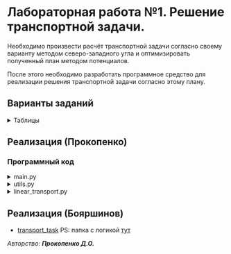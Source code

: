 # Лабораторная работа №1. Решение транспортной задачи.

Необходимо произвести расчёт транспортной задачи согласно своему варианту методом северо-западного угла и оптимизировать полученный план методом потенциалов.

После этого необходимо разработать программное средство для реализации решения транспортной задачи согласно этому плану.

## Варианты заданий
<details>

  <summary>Таблицы</summary>
  
Вариант 1. 
bj
ai	b1 = 120	b2 = 120	b3 = 200	b4 = 180	b5 = 110
а1 = 200	1	2	3	5	2
а2 = 150	4	6	7	3	1
а3 = 350	2	2	3	4	5

Вариант 2. 
bj
ai	b1 = 140	b2 = 110	b3 = 170	b4 = 90	b5 = 140
а1 = 250	4	3	4	5	3
а2 = 200	2	4	5	7	8
а3 = 220	4	3	7	2	1

Вариант 3. 
bj
ai	b1 = 110	b2 = 140	b3 = 220	b4 = 190	b5 = 120
а1 = 180	2	4	5	8	6
а2 = 300	7	3	6	4	5
а3 = 230	8	5	6	5	3

Вариант 4. 
bj
ai	b1 = 160	b2 = 120	b3 = 140	b4 = 200	b5 = 170
а1 = 300	1	4	2	1	3
а2 = 250	6	2	3	5	1
а3 = 200	2	3	4	1	4

Вариант 5. 
bj
ai	b1 = 110	b2 = 200	b3 = 90	b4 = 100	b5 = 120
а1 = 100	5	2	3	6	1
а2 = 300	1	1	4	4	2
а3 = 150	4	1	2	3	5

Вариант 6. 
bj
ai	b1 = 100	b2 = 120	b3 = 100	b4 = 200	b5 = 300
а1 = 150	5	1	2	3	4
а2 = 320	7	8	1	1	2
а3 = 400	4	1	3	1	2

Вариант 7. 
bj	b1 = 100	b2 = 100	b3 = 80	b4 = 90	b5 = 70
ai					
а1 = 200	1	4	5	3	1
а2 = 350	2	3	1	4	2
а3 = 150	2	1	3	1	1

Вариант 8. 
bj
ai	b1 = 100	b2 = 90	b3 = 200	b4 = 30	b5 = 80
а1 = 200	1	2	4	1	5
а2 = 120	1	2	1	3	1
а3 = 150	2	1	3	3	1

Вариант 9. 
bj
ai	b1 =100 	b2 = 120	b3 = 130	b4 = 100	b5 = 90
а1 = 300	1	4	5	3	1
а2 = 120	2	1	2	1	2
а3 = 300	3	1	4	2	1

Вариант 10. 
bj
ai	b1 = 100	b2 = 20	b3 = 70	b4 = 90	b5 = 180
а1 = 300	1	4	2	1	2
а2 = 90	2	2	3	1	3
а3 = 70	3	4	5	6	7

Вариант 11. 
bj
ai	b1 =100 	b2 = 200	b3 = 130	b4 = 180	b5 = 110
а1 = 150	1	4	7	2	1
а2 = 200	2	5	1	4	3
а3 = 170	46	27	36	40	45

Вариант 12. 
bj
ai	b1 = 120	b2 = 130	b3 = 200	b4 = 180	b5 = 110
а1 = 200	1	4	7	8	1
а2 = 150	2	3	1	4	1
а3 = 35	5	1	3	2	3

Вариант 13. 
bj
ai	b1 = 140	b2 = 110	b3 = 170	b4 = 90	b5 = 140
а1 = 250	1	2	3	5	2
а2 = 200	4	6	7	3	1
а3 = 220	3	2	3	4	5

Вариант 14. 
bj
ai	b1 = 110	b2 = 130	b3 = 200	b4 = 180	b5 = 110
а1 = 200	2	4	5	8	6
а2 = 150	7	3	6	4	5
а3 = 350	8	2	3	4	5

Вариант 15. 
bj
ai	b1 = 100	b2 = 120	b3 = 140	b4 = 200	b5 = 170
а1 = 300	1	4	2	1	3
а2 = 250	6	2	3	5	1
а3 = 200	2	3	4	1	4

Вариант 16. 
bj
ai	b1 = 100	b2 = 120	b3 = 100	b4 = 200	b5 = 300
а1 = 150	2	5	3	6	1
а2 = 320	1	1	4	4	2
а3 = 400	4	1	2	3	5

Вариант 17. 
bj
ai	b1 = 100	b2 = 100	b3 = 80	b4 = 90	b5 = 70
а1 = 200	1	4	7	2	1
а2 = 350	2	5	1	4	3
а3 = 150	2	3	1	2	1

Вариант 18. 
bj
ai	b1 = 100	b2 = 120	b3 = 100	b4 = 200	b5 = 300
а1 = 150	1	4	2	1	3
а2 = 320	6	2	3	5	1
а3 = 400	2	3	4	1	4

Вариант 19. 
bj
ai	b1 = 180	b2 = 110	b3 = 70	b4 = 90	b5 = 170
а1 = 250	1	2	4	1	5
а2 = 200	1	2	1	3	1
а3 = 220	2	1	3	3	1

Вариант 20. 
bj
ai	b1 = 110	b2 = 170	b3 = 200	b4 = 180	b5 = 110
а1 = 200	5	2	3	6	1
а2 = 150	1	1	4	4	2
а3 = 350	4	3	1	2	1

Вариант 21. 
bj
ai	b1 = 100	b2 = 20	b3 = 70	b4 = 100	b5 = 180
а1 = 300	1	4	7	2	3
а2 = 90	1	5	3	1	6
а3 = 70	2	1	3	1	4

Вариант 22. 
bj
ai	b1 = 100	b2 = 120	b3 = 90	b4 = 70	b5 = 80
а1 = 300	1	4	1	5	6
а2 = 250	1	3	1	1	2
а3 = 200	4	1	2	2	3

Вариант 23. 
bj
ai	b1 = 110	b2 = 80	b3 = 100	b4 = 90	b5 = 70
а1 = 350	1	5	1	7	1
а2 = 200	2	3	1	8	3
а3 = 150	6	7	9	10	8

Вариант 24. 
bj
ai	b1 = 110	b2 = 90	b3 = 100	b4 = 80	b5 = 200
а1 = 270	1	4	7	9	1
а2 = 300	2	3	1	2	4
а3 = 100	5	6	7	1	2

Вариант 25. 
bj
ai	b1 = 40	b2 = 80	b3 = 100	b4 = 150	b5 = 200
а1 = 250	1	5	1	3	1
а2 = 300	2	4	7	1	3
а3 = 150	2	4	5	6	1

Вариант 26. 
bj
ai	b1 = 100	b2 = 100	b3 = 80	b4 = 70	b5 = 90
а1 = 200	1	4	2	3	1
а2 = 150	2	1	7	8	1
а3 = 200	2	1	3	1	4

Вариант 27. 
bj
ai	b1 = 110	b2 = 80	b3 = 100	b4 = 90	b5 = 70
а1 = 250	1	4	7	9	1
а2 = 300	2	3	1	2	4
а3 = 150	2	1	3	1	4

Вариант 28. 
bj
ai	b1 = 100	b2 = 120	b3 =90 	b4 = 70	b5 = 80
а1 = 200	1	4	7	9	1
а2 = 100	1	3	1	1	2
а3 = 160	4	1	2	3	1

Вариант 29. 
bj
ai	b1 = 100	b2 = 120	b3 = 90	b4 = 70	b5 = 80
а1 = 350	1	5	1	7	1
а2 = 200	3	2	1	8	3
а3 = 150	6	7	9	1	3

Вариант 30. 
bj
ai	b1 = 100	b2 = 90	b3 = 80	b4 = 70	b5 = 200
а1 = 200	1	4	7	9	1
а2 = 200	2	3	1	2	4
а3 = 140	2	4	5	6	1


</details>  



## Реализация (Прокопенко)

### Программный код


<details>
  <summary>main.py</summary>
  
  ```Python
import utils
import linear_transport as lt


def main() -> None:
    # Вставьте сюда размерность своей таблицы:
    # (m - количество строк, n - количество столбцов)
    m, n = 3, 5

    # Вставьте сюда значения предложений производителей:
    A = [200, 350, 150]

    # Вставьте сюда значения спроса потребителей:
    B = [100, 100, 80, 90, 70]

    # Вставьте сюда значения тарифов перевозок:
    C = [[1, 4, 7, 2, 1], [2, 5, 1, 4, 3], [2, 3, 1, 2, 1]]

    print(f'Размер таблицы: {m} x {n}')
    print('Предложения производителей:', A)
    print('Спрос потребителей:', B)
    print('Тарифы перевозок:')
    utils.print_matrix(C)
    print()

    transport = lt.TransportationTable(m, n)
    transport.producers = A
    transport.consumers = B
    for i in range(m):
        for j in range(n):
            transport.get_element(i, j).cost = C[i][j]

    if not transport.check_balance():
        print('Исходная задача не закрыта')
        transport.balance()
        print('Закрытая задача:')
        print(f'Размер таблицы: {transport.dimension_rows} x {transport.dimension_columns}')
        print('Предложения производителей:', transport.producers)
        print('Спрос потребителей:', transport.consumers)
        print('Тарифы перевозок:')
        utils.print_transportations_cost(transport)
    else:
        print('Исходная задача закрыта')
    print()

    transport.north_west_corner()
    print('Опорный план, полученный методом северо-западного угла:')
    utils.print_transportations_quantity(transport)
    print(f'Стоимость перевозок согласно плану: {transport.calculate_transportations_cost()}')
    print()

    if transport.check_degeneracy():
        print('Полученный план - вырожденный')
        transport.remove_degeneracy()
        print('Новый опорный план:')
        utils.print_transportations_quantity(transport)
        print(f'Стоимость перевозок согласно плану: {transport.calculate_transportations_cost()}')
    else:
        print('Полученный план не является вырожденным')
    print()

    count = 0
    while not transport.potential_method():
        print(f'Оптимизация плана методом потенциалов, итерация №{count + 1}:')
        utils.print_transportations_quantity(transport)
        print(f'Стоимость перевозок согласно плану: {transport.calculate_transportations_cost()}')
        count += 1
        print()

    print('Оптимальный план, полученный методом потенциалов: ')
    utils.print_transportations_quantity(transport)
    print(f'Стоимость перевозок согласно плану: {transport.calculate_transportations_cost()}')


if __name__ == '__main__':
    main()

  ```

</details>


<details>
  <summary>utils.py</summary>
  
  ```Python
from linear_transport import TransportationTable


def print_matrix(matrix: list[list[int]]) -> None:
    for row in matrix:
        for element in row:
            print(element, end=' ')
        print()


def print_transportations_cost(table: TransportationTable) -> None:
    for row in table.transportations:
        for transportation in row:
            print(transportation.cost, end=' ')
        print()


def print_transportations_quantity(table: TransportationTable) -> None:
    for row in table.transportations:
        for transportation in row:
            if transportation.quantity != '*':
                print(int(transportation.quantity), end=' ')
            else:
                print(transportation.quantity, end=' ')
        print()

  ```
  
  </details>
  
  
  <details>
  <summary>linear_transport.py</summary>
  
  ```Python
import sys


class Transportation:
    def __init__(self, row: int, column: int, quantity: int or str = '*', cost: int = -1):
        self._row = row
        self._column = column
        self._quantity = quantity
        self._cost = cost

    @property
    def position_row(self) -> int:
        return self._row

    @property
    def position_column(self) -> int:
        return self._column

    @property
    def quantity(self) -> int:
        return self._quantity

    @quantity.setter
    def quantity(self, quantity: int) -> None:
        self._quantity = quantity

    @property
    def cost(self) -> int:
        return self._cost

    @cost.setter
    def cost(self, cost: int) -> None:
        self._cost = cost

    def __eq__(self, other) -> bool:
        return self._row == other.position_row and self._column == other.position_column and self._quantity == other.quantity and self._cost == other.cost

    def __ne__(self, other) -> bool:
        return not self == other


class TransportationTable:
    def __init__(self, rows_amount: int, columns_amount: int):
        self._rows_amount = rows_amount
        self._columns_amount = columns_amount
        self._producers: list[int] = []
        self._producers_sum: int = 0
        self._consumers: list[int] = []
        self._consumers_sum: int = 0
        self._transportations: list[list[Transportation]] = []

        for i in range(self._rows_amount):
            transportations_row = []
            for j in range(self._columns_amount):
                transportations_row.append(Transportation(i, j))
            self._transportations.append(transportations_row)

    def get_element(self, index1: int, index2: int) -> Transportation:
        return self._transportations[index1][index2]

    @property
    def dimension_rows(self) -> int:
        return self._rows_amount

    @property
    def dimension_columns(self) -> int:
        return self._columns_amount

    @property
    def producers(self) -> list[int]:
        return self._producers.copy()

    @producers.setter
    def producers(self, producers: list[list[int]]) -> None:
        if len(producers) == self._rows_amount:
            self._producers = producers.copy()
            self._producers_sum = sum(self._producers)
        else:
            raise Exception('Длина входного массива не совпадает с измерением таблицы')

    @property
    def consumers(self) -> list[int]:
        return self._consumers.copy()

    @consumers.setter
    def consumers(self, consumers: list[list[int]]) -> None:
        if len(consumers) == self._columns_amount:
            self._consumers = consumers.copy()
            self._consumers_sum = sum(self._consumers)
        else:
            raise Exception('Длина входного массива не совпадает с измерением таблицы')

    @property
    def transportations(self) -> list[list[Transportation]]:
        return self._transportations.copy()

    def check_balance(self) -> bool:
        return self._consumers_sum == self._producers_sum

    def balance(self) -> None:
        if not self.check_balance():

            if self._consumers_sum > self._producers_sum:
                self._rows_amount += 1

                self._producers.append(self._consumers_sum - self._producers_sum)

                transportation_row = []
                for j in range(self._columns_amount):
                    transportation_row.append(Transportation(self._rows_amount - 1, j, '*', 0))
                self._transportations.append(transportation_row)
            else:
                self._columns_amount += 1

                self._consumers.append(self._producers_sum - self._consumers_sum)

                for i in range(self._rows_amount):
                    self._transportations[i].append(Transportation(i, self._columns_amount - 1, '*', 0))

    def north_west_corner(self) -> None:
        producers_copy = self._producers.copy()
        consumers_copy = self._consumers.copy()

        for i in range(self._rows_amount):
            j = 0
            while producers_copy[i] != 0:
                difference = producers_copy[i] - consumers_copy[j]

                if difference >= 0:
                    if consumers_copy[j] != 0:
                        self._transportations[i][j].quantity = consumers_copy[j]
                    producers_copy[i] = difference
                    consumers_copy[j] = 0
                else:
                    self._transportations[i][j].quantity = producers_copy[i]
                    consumers_copy[j] = abs(difference)
                    producers_copy[i] = 0

                j += 1

    def _transportations_to_list(self) -> list[Transportation]:
        transportations_list = []
        for i in range(self._rows_amount):
            for j in range(self._columns_amount):
                if self._transportations[i][j].quantity != '*':
                    transportations_list.append(self._transportations[i][j])

        return transportations_list.copy()

    def _get_neighbors(self, current_transportation: Transportation,
                       transportations_list: list[Transportation]) -> list[Transportation]:
        neighbors = [Transportation(-1, -1, '*'), Transportation(-1, -1, '*')]
        for transportation in transportations_list:
            if transportation != current_transportation:
                if neighbors[0].quantity != '*' and neighbors[1].quantity != '*':
                    break

                if transportation.position_row == current_transportation.position_row \
                        and neighbors[0].quantity == '*':
                    neighbors[0] = transportation
                elif transportation.position_column == current_transportation.position_column \
                        and neighbors[1].quantity == '*':
                    neighbors[1] = transportation

        return neighbors.copy()

    def get_cycle(self, start_transportation: Transportation) -> list[Transportation]:
        path = self._transportations_to_list()
        path.insert(0, start_transportation)

        previous_length: int
        while True:
            previous_length = len(path)

            i = 0
            while True:
                if i >= len(path):
                    break
                neighbors = self._get_neighbors(path[i], path)
                if neighbors[0].quantity == '*' or neighbors[1].quantity == '*':
                    path.pop(i)
                    break
                i += 1

            if previous_length == len(path) or len(path) == 0:
                break

        cycle = []
        for i in range(len(path)):
            cycle.append(Transportation(-1, -1, '*'))
        previous_transportation = start_transportation
        for i in range(len(cycle)):
            cycle[i] = previous_transportation
            previous_transportation = self._get_neighbors(previous_transportation, path)[i % 2]

        return cycle.copy()

    def count_basis(self) -> int:
        basis_amount = 0
        for row in self._transportations:
            for transportation in row:
                if transportation.quantity != '*':
                    basis_amount += 1

        return basis_amount

    def check_degeneracy(self) -> bool:
        return self._rows_amount + self._columns_amount - 1 > self.count_basis()

    def remove_degeneracy(self):
        while self.check_degeneracy():
            zero_added = False
            for i in range(self._rows_amount):
                for j in range(self._columns_amount):
                    if self._transportations[i][j].quantity == '*':
                        zero = Transportation(i, j, sys.float_info.epsilon, self._transportations[i][j].cost)
                        if len(self.get_cycle(zero)) == 0:
                            self._transportations[i][j] = zero
                            zero_added = True
                            break

                if zero_added:
                    break

    def potential_method(self) -> bool:
        max_reduction = 0
        move = []
        leaving: Transportation
        is_null = True

        self.remove_degeneracy()

        for i in range(self._rows_amount):
            for j in range(self._columns_amount):
                if self._transportations[i][j].quantity != '*':
                    continue

                trial = Transportation(i, j, 0, self._transportations[i][j].cost)
                cycle = self.get_cycle(trial)

                reduction = 0
                lowest_quantity = sys.maxsize
                leaving_candidate: Transportation

                plus = True
                for transportation in cycle:
                    if plus:
                        reduction += transportation.cost
                    else:
                        reduction -= transportation.cost
                        if transportation.quantity < lowest_quantity:
                            leaving_candidate = transportation
                            lowest_quantity = transportation.quantity
                    plus = not plus

                if reduction < max_reduction:
                    is_null = False
                    move = cycle
                    leaving = leaving_candidate
                    max_reduction = reduction

        if not is_null:
            quantity = leaving.quantity
            plus = True
            for transportation in move:
                transportation.quantity += quantity if plus else -quantity
                if transportation.quantity == 0:
                    self._transportations[transportation.position_row][transportation.position_column] = \
                        Transportation(transportation.position_row, transportation.position_column, '*',
                                       self._transportations[transportation.position_row]
                                       [transportation.position_column].cost)
                else:
                    self._transportations[transportation.position_row][transportation.position_column] = transportation
                plus = not plus

            return False

        return True

    def calculate_transportations_cost(self) -> int:
        transportations_cost = 0
        for row in self._transportations:
            for transportation in row:
                if transportation.quantity != '*':
                    transportations_cost += transportation.cost * transportation.quantity

        return int(transportations_cost)
  
  ```
  
  </details>
  
  
## Реализация (Бояршинов)
- [transport_task](https://github.com/JKearnsl/transport_task)
PS: папка с логикой [тут](https://github.com/JKearnsl/transport_task/tree/master/src/model/transport_solution)

*Авторство: **Прокопенко Д.О.***
